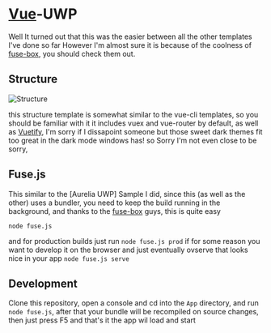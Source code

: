 [fuse-box]: https://fuse-box.org
[Vuetify]: https://vuetifyjs.com
[Vue]: https://vuejs.org

# [Vue]-UWP
Well It turned out that this was the easier between all the other templates I've done so far
However I'm almost sure it is because of the coolness of [fuse-box], you should check them out.

## Structure
![Structure](https://i.imgur.com/2WJUWk9.png)

this structure template is somewhat similar to the vue-cli templates, so you should be familiar with it
it includes vuex and vue-router by default, as well as [Vuetify], I'm sorry if I dissapoint someone but those sweet dark themes 
fit too great in the dark mode windows has! so Sorry I'm not even close to be sorry,


## Fuse.js
This similar to the [Aurelia UWP] Sample I did, since this (as well as the other) uses a bundler, 
you need to keep the build running in the background, and thanks to the [fuse-box] guys, this is quite easy

`node fuse.js`

and for production builds just run `node fuse.js prod` if for some reason you want to develop it on the browser and just
eventually ovserve that looks nice in your app `node fuse.js serve`


## Development
Clone this repository, open a console and cd into the `App` directory, and run `node fuse.js`, after that your bundle will be recompiled on source changes, then just press F5 and that's it the app wil load and start
